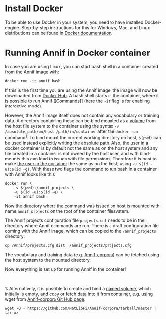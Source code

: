 # Install Docker

To be able to use Docker in your system, you need to have installed Docker-engine. Step-by-step instructions for this for Windows, Mac, and Linux distributions can be found in [Docker documentation](https://docs.docker.com/install/). 

# Running Annif in Docker container

In case you are using Linux, you can start bash shell in a container created from the Annif image with:

    docker run -it annif bash 

If this is the first time you are using the Annif image, the image will now be downloaded from [Docker Hub](https://hub.docker.com/). A bash shell starts in the container, where it is possible to run Annif [[Commands]] (here the `-it` flag is for enabling interactive mode).

However, the Annif image itself does not contain any vocabulary or training data. A directory containing these can be bind mounted as a [volume](https://docs.docker.com/storage/volumes/) from the host file system to the container using the syntax `-v /absolute_path/on/host:/path/in/container` after the `docker run` command<sup id="a1">[1](#myfootnote1)</sup>. To bind mount the current working directory on host, `$(pwd)` can be used instead explicitly writing the absolute path. Also, the user in a docker container is by default not the same as on the host system and any file created in a container is not owned by the host user, and with bind-mounts this can lead to issues with file permissions. Therefore it is best to make [the user in the container](https://docs.docker.com/engine/reference/run/#user) the same as on the host, using `-u $(id -u):$(id -g)`. With these two flags the command to run bash in a container with Annif looks like this:

    docker run \
        -v $(pwd):/annif_projects \
        -u $(id -u):$(id -g) \
        -it annif bash

Now the directory where the command was issued on host is mounted with name `annif_projects` on the root of the container filesystem. 

The Annif projects configuration file `projects.cnf` needs to be in the directory where Annif commands are run. There is a draft configuration file coming with the Annif image, which can be copied to the `/annif_projects` directory:

    cp /Annif/projects.cfg.dist  /annif_projects/projects.cfg


The vocabulary and training data (e.g. [Annif-corpora](https://github.com/NatLibFi/Annif-corpora)) can be fetched using the host system to the mounted directory.

Now everything is set up for running Annif in the container!

&nbsp;

<a name="myfootnote1">1</a>:
Alternatively, it is possible to create and bind a [named volume](https://success.docker.com/article/different-types-of-volumes), which initially is empty, and copy or fetch data into it from container, e.g. using wget from [Annif-corpora Git Hub page](https://github.com/NatLibFi/Annif-corpora):

`wget -O - https://github.com/NatLibFi/Annif-corpora/tarball/master | tar xz`


